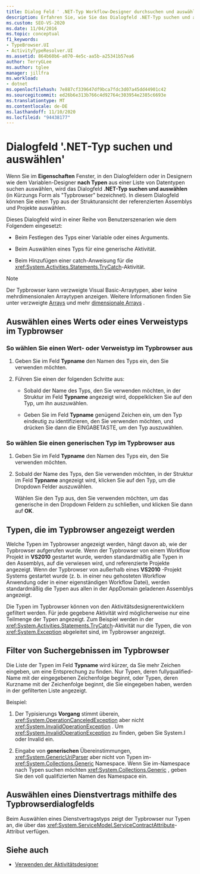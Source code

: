 ```yaml
---
title: Dialog Feld ' .NET-Typ Workflow-Designer durchsuchen und auswählen
description: Erfahren Sie, wie Sie das Dialogfeld .NET-Typ suchen und auswählen verwenden können, um einen Typ aus einer Strukturansicht von Assemblys und Projekten auszuwählen.
ms.custom: SEO-VS-2020
ms.date: 11/04/2016
ms.topic: conceptual
f1_keywords:
- TypeBrowser.UI
- ActivityTypeResolver.UI
ms.assetid: 864b60b6-a070-4e5c-aa5b-a25341b57ea6
author: TerryGLee
ms.author: tglee
manager: jillfra
ms.workload:
- dotnet
ms.openlocfilehash: 7e887cf339647df9bca7fdc3d07a45dd44901c42
ms.sourcegitcommit: ed26b6e313b766c4d92764c303954e2385c6693e
ms.translationtype: MT
ms.contentlocale: de-DE
ms.lasthandoff: 11/10/2020
ms.locfileid: "94438177"
---
```

# <a name="browse-and-select-a-net-type-dialog-box"></a>Dialogfeld '.NET-Typ suchen und auswählen'

Wenn Sie im **Eigenschaften** Fenster, in den Dialogfeldern oder in Designern wie dem Variablen-Designer **nach Typen** aus einer Liste von Datentypen suchen auswählen, wird das Dialogfeld **.NET-Typ suchen und auswählen** (in Kürzungs Form als "Typbrowser" bezeichnet). In diesem Dialogfeld können Sie einen Typ aus der Strukturansicht der referenzierten Assemblys und Projekte auswählen.

Dieses Dialogfeld wird in einer Reihe von Benutzerszenarien wie dem Folgendem eingesetzt:

- Beim Festlegen des Typs einer Variable oder eines Arguments.

- Beim Auswählen eines Typs für eine generische Aktivität.

- Beim Hinzufügen einer catch-Anweisung für die <xref:System.Activities.Statements.TryCatch>-Aktivität.

> [!NOTE]
> Der Typbrowser kann verzweigte Visual Basic-Arraytypen, aber keine mehrdimensionalen Arraytypen anzeigen. Weitere Informationen finden Sie unter verzweigte [Arrays](/previous-versions/visualstudio/visual-studio-2008/hkhhsz9t(v=vs.90)) und mehr [dimensionale Arrays](/previous-versions/visualstudio/visual-studio-2008/d2de1t93(v=vs.90)) .

## <a name="selecting-a-value-or-reference-type-from-the-type-browser"></a>Auswählen eines Werts oder eines Verweistyps im Typbrowser

### <a name="to-select-a-value-or-reference-type-from-the-type-browser"></a>So wählen Sie einen Wert- oder Verweistyp im Typbrowser aus

1. Geben Sie im Feld **Typname** den Namen des Typs ein, den Sie verwenden möchten.

2. Führen Sie einen der folgenden Schritte aus:

    - Sobald der Name des Typs, den Sie verwenden möchten, in der Struktur im Feld **Typname** angezeigt wird, doppelklicken Sie auf den Typ, um ihn auszuwählen.

    - Geben Sie im Feld **Typname** genügend Zeichen ein, um den Typ eindeutig zu identifizieren, den Sie verwenden möchten, und drücken Sie dann die EINGABETASTE, um den Typ auszuwählen.

### <a name="to-select-a-generic-type-from-the-type-browser"></a>So wählen Sie einen generischen Typ im Typbrowser aus

1. Geben Sie im Feld **Typname** den Namen des Typs ein, den Sie verwenden möchten.

2. Sobald der Name des Typs, den Sie verwenden möchten, in der Struktur im Feld **Typname** angezeigt wird, klicken Sie auf den Typ, um die Dropdown Felder auszuwählen.

     Wählen Sie den Typ aus, den Sie verwenden möchten, um das generische in den Dropdown Feldern zu schließen, und klicken Sie dann auf **OK**.

## <a name="types-displayed-in-the-type-browser"></a>Typen, die im Typbrowser angezeigt werden

Welche Typen im Typbrowser angezeigt werden, hängt davon ab, wie der Typbrowser aufgerufen wurde. Wenn der Typbrowser von einem Workflow Projekt in **VS2010** gestartet wurde, werden standardmäßig alle Typen in den Assemblys, auf die verwiesen wird, und referenzierte Projekte angezeigt. Wenn der Typbrowser von außerhalb eines **VS2010** -Projekt Systems gestartet wurde (z. b. in einer neu gehosteten Workflow Anwendung oder in einer eigenständigen Workflow Datei), werden standardmäßig die Typen aus allen in der AppDomain geladenen Assemblys angezeigt.

Die Typen im Typbrowser können von den Aktivitätsdesignerentwicklern gefiltert werden. Für jede gegebene Aktivität wird möglicherweise nur eine Teilmenge der Typen angezeigt. Zum Beispiel werden in der <xref:System.Activities.Statements.TryCatch>-Aktivität nur die Typen, die von <xref:System.Exception> abgeleitet sind, im Typbrowser angezeigt.

## <a name="filtering-search-results-in-the-type-browser"></a>Filter von Suchergebnissen im Typbrowser

Die Liste der Typen im Feld **Typname** wird kürzer, da Sie mehr Zeichen eingeben, um eine Entsprechung zu finden. Nur Typen, deren fullyqualified-Name mit der eingegebenen Zeichenfolge beginnt, oder Typen, deren Kurzname mit der Zeichenfolge beginnt, die Sie eingegeben haben, werden in der gefilterten Liste angezeigt.

Beispiel:

1. Der Typisierungs **Vorgang** stimmt überein, <xref:System.OperationCanceledException> aber nicht <xref:System.InvalidOperationException> . Um <xref:System.InvalidOperationException> zu finden, geben Sie System.I oder Invalid ein.

2. Eingabe von **generischen** Übereinstimmungen, <xref:System.GenericUriParser> aber nicht von Typen im- <xref:System.Collections.Generic> Namespace. Wenn Sie im-Namespace nach Typen suchen möchten <xref:System.Collections.Generic> , geben Sie den voll qualifizierten Namen des Namespace ein.

## <a name="selecting-a-service-contract-using-the-type-browser-dialog"></a>Auswählen eines Dienstvertrags mithilfe des Typbrowserdialogfelds

Beim Auswählen eines Dienstvertragstyps zeigt der Typbrowser nur Typen an, die über das <xref:System.ServiceModel.ServiceContractAttribute>-Attribut verfügen.

## <a name="see-also"></a>Siehe auch

- [Verwenden der Aktivitätsdesigner](control-flow-activity-designers.md)
